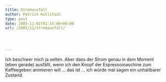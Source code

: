```yaml
---
title: Stromausfall
author: Patrick Kollitsch
type: post
date: 2005-11-01T01:15:00+00:00
url: /2005/11/stromausfall/




---
```

Ich beschwer mich ja selten. Aber dass der Strom genau in dem Moment (eben gerade) ausf&auml;llt, wenn ich den Knopf der Espressomaschine zum Kaffeegeben animieren will ... das ist ... ich w&uuml;rde mal sagen ein unhaltbarer Zustand.